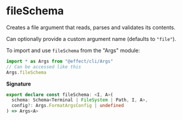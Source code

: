 # fileSchema

Creates a file argument that reads, parses and validates its contents.

Can optionally provide a custom argument name (defaults to `"file"`).

To import and use `fileSchema` from the "Args" module:

```ts
import * as Args from "@effect/cli/Args"
// Can be accessed like this
Args.fileSchema
```

**Signature**

```ts
export declare const fileSchema: <I, A>(
  schema: Schema<Terminal | FileSystem | Path, I, A>,
  config?: Args.FormatArgsConfig | undefined
) => Args<A>
```
